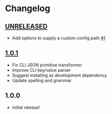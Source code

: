 # Changelog

[//]: # (>>   The order of list items should be: Critical/Fixes, New, Update, Remove, Underpinnings   <<)
[//]: # (>>   ## [UNRELEASED]https://github.com/roydukkey/clean-package/compare/v1.0.1...master   <<)

## [UNRELEASED](https://github.com/roydukkey/clean-package/compare/v1.0.1...master)

* Add options to supply a custom config path [#1](https://github.com/roydukkey/clean-package/issues/5)

## [1.0.1](https://github.com/roydukkey/clean-package/compare/v1.0.0...v1.0.1)

* Fix CLI JSON primitive transformer
* Improve CLI key/value parser
* Suggest installing as development dependency
* Update spelling and grammar

## 1.0.0

* Initial release!
